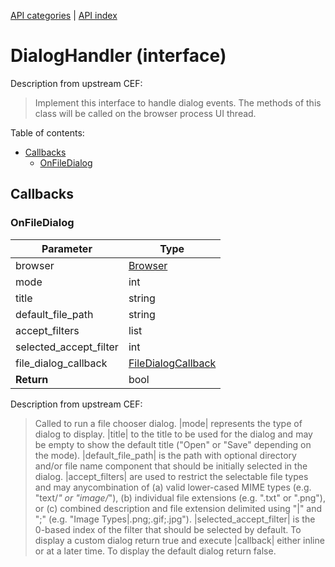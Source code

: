 [API categories](API-categories.md) | [API index](API-index.md)


# DialogHandler (interface)

Description from upstream CEF:
> Implement this interface to handle dialog events.
> The methods of this class will be called on the browser process UI thread.


Table of contents:
* [Callbacks](#callbacks)
  * [OnFileDialog](#onfiledialog)

## Callbacks


### OnFileDialog

| Parameter | Type |
| --- | --- |
| browser | [Browser](Browser.md) |
| mode | int |
| title | string |
| default_file_path | string |
| accept_filters | list |
| selected_accept_filter | int |
| file_dialog_callback | [FileDialogCallback](FileDialogCallback.md)|
| __Return__ | bool |

Description from upstream CEF:
> Called to run a file chooser dialog.
> |mode| represents the type of dialog to display.
> |title| to the title to be used for the dialog and may be empty to show the default title ("Open" or "Save" depending
>         on the mode). |default_file_path| is the path with optional directory and/or file name component that should
>         be initially selected in the dialog. |accept_filters| are used to restrict the selectable file types and
>         may anycombination of (a) valid lower-cased MIME types (e.g. "text/*" or "image/*"), (b) individual file
>         extensions (e.g. ".txt" or ".png"), or (c) combined description and file extension delimited using "|" and ";"
>         (e.g. "Image Types|.png;.gif;.jpg").
> |selected_accept_filter| is the 0-based index of the filter that should be selected by default. To display a custom
>                          dialog return true and execute
> |callback| either inline or at a later time. To display the default dialog return false.



